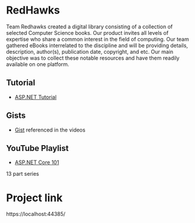 # RedHawks 

Team Redhawks created a digital library consisting of a collection of selected Computer 
Science books. Our product invites all levels of expertise who share a common interest in the 
field of computing. Our team gathered eBooks interrelated to the discipline and will be 
providing details, description, author(s), publication date, copyright, and etc. Our main 
objective was to collect these notable resources and have them readily available on one 
platform.

## Tutorial

- [ASP.NET Tutorial](https://dotnet.microsoft.com/learn/aspnet/hello-world-tutorial/intro)

## Gists

- [Gist](https://gist.github.com/bradygaster/3d1fcf43d1d1e73ea5d6c1b5aab40130) referenced in the videos

## YouTube Playlist

- [ASP.NET Core 101](https://www.youtube.com/playlist?list=PLdo4fOcmZ0oW8nviYduHq7bmKode-p8Wy)

13 part series

# Project link
   https://localhost:44385/
  

